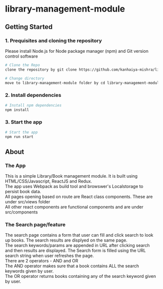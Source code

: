 # library-management-module

## Getting Started

### 1. Prequisites and cloning the repository

Please install Node.js for Node package manager (npm) and Git version control software 

```bash
# Clone the Repo
clone the repository by git clone https://github.com/kanhaiya-mishra/library-management-module.git

# Change directory
move to library-management-module folder by cd library-management-module
```

### 2. Install dependencies
```bash
# Install npm dependencies
npm install
```

### 3. Start the app
```bash
# Start the app
npm run start
```

## About

### The App

This is a simple Library/Book management module. It is built using HTML/CSS/Javascript, ReactJS and Redux.<br />
The app uses Webpack as build tool and browswer's Localstorage to persist book data.<br />
All pages opening based on route are React class components. These are under src/views folder<br />
All other react components are functional components and are under src/components<br />

### The Search page/feature

The search page contains a form that user can fill and click search to look up books. The search results are displyed on the same page.<br />
The search keywords/params are appended in URL after clicking search and then results are displayed. The Search form is filled using the URL search string when user refreshes the page.<br />
There are 2 operators - AND and OR<br />
The AND operator makes sure that a book contains ALL the search keywords given by user.<br />
The OR operator returns books containing any of the search keyword given by user.<br />


